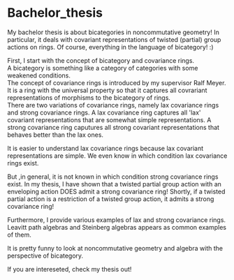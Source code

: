 # Bachelor_thesis
My bachelor thesis is about bicategories in noncommutative geometry! 
In particular, it deals with covariant representations of twisted (partial) group actions on rings.
Of course, everything in the language of bicategory! :)

First, I start with the concept of bicategory and covariance rings.   
A bicategory is something like a category of categories with some weakened conditions.  
The concept of covariance rings is introduced by my supervisor Ralf Meyer.
It is a ring with the universal property so that it captures all covrariant representations of morphisms to the bicategory of rings.  
There are two variations of covariance rings, namely lax covariance rings and strong covariance rings.
A lax covariance ring captures all 'lax' covariant representations that are somewhat simple representations.
A strong covariance ring caputures all strong covariant representations that behaves better than the lax ones.

It is easier to understand lax covariance rings because lax covariant representations are simple.
We even know in which condition lax covariance rings exist.


But ,in general, it is not known in which condition strong covariance rings exist.
In my thesis, I have shown that a twisted partial group action with an enveloping action DOES admit a strong covariance ring!
Shortly, if a twisted partial action is a restriction of a twisted group action, it admits a strong covariance ring!


Furthermore, I provide various examples of lax and strong covariance rings.
Leavitt path algebras and Steinberg algebras appears as common examples of them.

It is pretty funny to look at noncommutative geometry and algebra with the perspective of bicategory.

If you are intereseted, check my thesis out!
